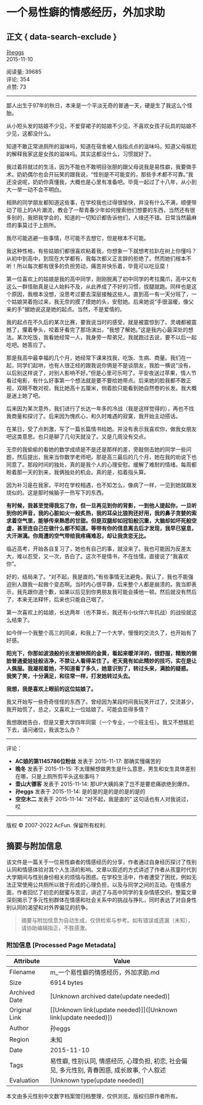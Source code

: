 # 一个易性癖的情感经历，外加求助

## 正文 { data-search-exclude }


[孙eggs](https://www.acfun.cn/u/2466881.aspx)  
2015-11-10  

阅读量: 39685  
评论: 354  
点赞: 73  

---

鄙人出生于97年的秋日，本来是一个平淡无奇的普通一天，硬是生了我这么个怪胎。

从小短头发的姑娘不少见，不爱穿裙子的姑娘不少见，不喜欢女孩子玩具的姑娘不少见，这都没什么。

知道不敢正常进厕所的滋味吗，知道在宿舍被人指指点点的滋味吗，知道父母尴尬的解释我家这是女孩的滋味吗。其实这都没什么，习惯就好了。

我过着将就过的生活，因为不能也不敢明目张胆的跟父母说我是易性癖，我要做手术。奶奶偶尔也会开玩笑的跟我说，“性别是不可能变的，那些手术都不可靠。”我还没说呢，奶奶你真懂我，大概也是心里有准备吧。毕竟一起过了十八年，从小到大一举一动不会不明白。

相熟的同学朋友都知道这些事，在学校我也过得很愉快，并没有什么不满，顺便带动了班上的A片潮流，教会了一帮青春少年如何搜索他们想要的东西，当然还有很多别的，我把我学会的，知道的一切知识都告诉他们，人缘还不错。日常当然最麻烦的事莫过于上厕所。

我尽可能逃避一些事情，尽可能不去想它，但是根本不可能。

我这种性格，有些姑娘们都很喜欢粘着我，你想象一下就想考拉趴在树上你懂吗？从初中到高中，到现在大学都有，我每次都义正言辞的拒绝了。然而她们根本不听！所以每次都有很多的负担劳动，痛苦并快乐着，毕竟可以吃豆腐！

第一位喜欢上的姑娘是我的高中同学，刚刚脱离了初中同学的考拉魔爪，高中又有这么一群怪胎真是让人始料不及，从此养成了不好的习惯，拔腿就跑。同样也是这个原因，我根本没想，没思考过要去深层接触这些人。直到高一有一天分班了，一个姑娘哭着抱过来，我无奈的摸了摸她的头，安慰她。后来她说“手很温暖，像父亲的手”据她说这是她的起点。当然，不是爱情的。

我的起点在不久后的某次比赛，要我说当时的感受，就是被震惊到了。灵魂都被震撼了，攥着拳头，咬着牙看完了那场演出，“我想了解她。”这是我内心最深处的想法。某次吃饭，我看她经常一人，我身旁一帮弟兄，我就跑过去说，要不以后一起吃吧。她答应了。

那是我高中最幸福的几个月，她经常下课来找我，吃饭、生病、商量。我们在一起，同学们起哄，也有人很正经的跟我说你俩是不是谈朋友，我脸一横说“没有，以后别这样说了，对别人影响不好。”但是心里可乐呵了。平安夜送过苹果，情人节看过电影，有什么好事第一个想法就是要不要给她带点。后来她的脸我都不敢正视，双眼不敢对视，我比她高十五厘米，侧着脸只能看到她自然卷的长发。我大概是迷上她了吧。

后来因为某次意外，我们进行了长达一年多的冷战（我是这样觉得的），再也不找我商量和探讨了。后来因为愧疚心，和久时难遇的寂寞，我开始主动搭话。

在某日，受了点刺激，写了一篇长篇情书给她。并没有表示我喜欢你，做我女朋友吧这类意思。也只是聊了几句天就没了。又是几周没有交点。

无奈的我偷偷的看她的数学成绩是不是还是那样的差，旁敲侧击她的同学一些问题，然后提出，我来当你数学老师吧。那是高三最后的几个月，她在我的劝说下也同意了。那段时间的独处，真的是我个人的心理安慰。缓解了难耐的情绪。每周都盼着那一天的到来，我俩独处的机会。真的是，掐着指头算。

因为补习是在我家，平时在学校相遇，也不知怎么，像病了一样，一见到她就跟发烧似的。这是那时候脑子一热写下的东西。

**有时候，我甚至觉得我忘了你，但一旦再见到你的背影，一到他人提起你，一旦听到你的声音，我的心脏如火一般炙热，我的耳朵比狼狗还好用，我的鼻子贪婪的索求着空气里，能够传来熟悉的甘甜。但是双腿却如冠铅般沉重，大脑却如坏死般空虚，甚至连自己在做什么都不知道。等带有你的信息离去后才发现，我早已窒息，大汗淋漓。你周遭的空气带给我疼痛难忍，却让我贪恋无比。**

临近高考，开始各自复习了，她也有自己的事，就没来了。我也可能因为反差太大，难以忍受，又一次，告白了。这次不是情书，不在怯懦，直接说了“我喜欢你”。

好的，结局来了。“对不起，我是直的。”有些事情无法避免，我认了，我也不能强迫别人跟我一起做个变态啊。当时内心很平静，后来整个人都是崩溃的。我当即表示，我先跟你道个歉，如果以后见到你男朋友我可能会揍他一顿。然后就没有然后了，本来无法释怀，后来也只能自己咽了。

第一次喜欢上的姑娘，长达两年（也不算长，我还有小伙伴六年抗战）的战役就这么结束了。

如今伴一个我整个高三的同桌，和我上了一个大学，慢慢的交流久了，也开始有了好感。

**阳光下，你那如波浪般的长发被映照的金黄，看起来暖洋洋的，很舒服，精致的侧脸普通瓷娃娃般洁净，不禁让人看得呆住了。老天竟有如此精妙的技巧，实在是让人佩服。我凝视着她，不知道看了多久，她意识到了，转过头来，满脸的疑惑。 我笑了笑，十分满足，和往常一样，打发她转过头去。**

**我想，我是喜欢上眼前的这位姑娘了。**

我又开始写一些奇奇怪怪的东西了。曾经因为某段时间我玩笑开过了，交流甚少，我开始慌了，总之，又喜欢上一位姑娘了。可能会显得多情？

我想跟她告白，但是又要大学四年同窗（一个专业，一个班主任）。我又不想尴尬下去，请问诸位，我该怎么办？

---

评论：

- **AC娘的第1145786位粉丝** 发表于 2015-11-17: 那确实慢痛苦的
- **晚冬** 发表于 2015-11-15: 不太理解想做男生是什么意思，男生和女生具体差别在哪，只是上厕所剪平头这些事吗？
- **壶山大镖客** 发表于 2015-11-14: 那UP大姨妈来了岂不是要悲痛欲绝到爆炸。
- **孙eggs** 发表于 2015-11-14: 是的是的是的是的是的是的
- **空空木二** 发表于 2015-11-14: “对不起，我是直的” 这句话也有人对我说过，哎

---

版权 © 2007-2022 AcFun. 保留所有权利.
<!-- tcd_original_link https://m.acfun.cn/v/?ac=2318698 -->


## 摘要与附加信息

<!-- tcd_abstract -->
该文件是一篇关于一位易性癖者的情感经历的分享，作者通过自身经历探讨了性别认同和情感体验对其个人生活的影响。文章以叙述的方式讲述了作者从孩童时代到大学期间与性别身份相关的烦恼与困惑。在学校生活中，作者遭受了困扰，例如无法正常使用公共厕所以致于形成的心理负担，以及与同学之间的互动。在情感方面，作者回忆了初恋的甜蜜与苦涩，讲述了与高中同学的复杂情感交织。整篇文章深刻揭示了多元性别群体在情感和社会关系中的挑战与挣扎，同时表达了对自身性别认同的渴望和对外界偏见的抗争。
<!-- tcd_abstract_end -->

> 摘要与附加信息为自动生成，仅供检索与参考。如有错误或遗漏（未知），请协助编辑指正，不胜感激。

### 附加信息 [Processed Page Metadata]

| Attribute       | Value                                  |
|-----------------|----------------------------------------|
| Filename        | m_一个易性癖的情感经历，外加求助.md                             |
| Size            | 6914 bytes                           |
| Archived Date   | [Unknown archived date(update needed)]                             |
| Original Link   | [[Unknown link(update needed)]]([Unknown link(update needed)])                       |
| Author          | 孙eggs                               |
| Region          | 未知                               |
| Date            | 2015-11-10                                 |
| Tags            | 易性癖, 性别认同, 情感经历, 心理负担, 初恋, 社会偏见, 多元性别, 青春困惑, 成长故事, 个人叙述                                 |
| Evaluation            | [Unknown type(update needed)]                                 |
<!-- tcd_table_end -->

本文由多元性别中文数字档案馆归档整理，仅供浏览。版权归原作者所有。

